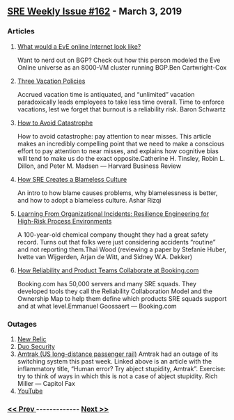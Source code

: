 ## [SRE Weekly Issue #162](https://sreweekly.com/sre-weekly-issue-162/) - March 3, 2019
### Articles

1. [What would a EvE online Internet look like?](https://blog.benjojo.co.uk/post/eve-online-bgp-internet)

    Want to nerd out on BGP? Check out how this person modeled the Eve Online universe as an 8000-VM cluster running BGP.Ben Cartwright-Cox
1. [Three Vacation Policies](https://www.xaprb.com/blog/three-vacation-policies/)

    Accrued vacation time is antiquated, and “unlimited” vacation paradoxically leads employees to take less time overall. Time to enforce vacations, lest we forget that burnout is a reliability risk. Baron Schwartz
1. [How to Avoid Catastrophe](https://hbr.org/2011/04/how-to-avoid-catastrophe)

    How to avoid catastrophe: pay attention to near misses. This article makes an incredibly compelling point that we need to make a conscious effort to pay attention to near misses, and explains how cognitive bias will tend to make us do the exact opposite.Catherine H. Tinsley, Robin L. Dillon, and Peter M. Madsen — Harvard Business Review
1. [How SRE Creates a Blameless Culture](https://devops.com/how-sre-creates-a-blameless-culture/)

    An intro to how blame causes problems, why blamelessness is better, and how to adopt a blameless culture. Ashar Rizqi
1. [Learning From Organizational Incidents: Resilience Engineering for High-Risk Process Environments](https://www.getrevue.co/profile/resilience/issues/resilience-roundup-learning-from-organizational-incidents-resilience-engineering-for-high-risk-process-environments-issue-22-160719)

    A 100-year-old chemical company thought they had a great safety record. Turns out that folks were just considering accidents “routine” and not reporting them.Thai Wood (reviewing a paper by Stefanie Huber, Ivette van Wijgerden, Arjan de Witt, and Sidney W.A. Dekker)
1. [How Reliability and Product Teams Collaborate at Booking.com](https://medium.com/booking-com-infrastructure/how-reliability-and-product-teams-collaborate-at-booking-com-f6c317cc0aeb?source=rss----57f53b0c62a4---4)

    Booking.com has 50,000 servers and many SRE squads. They developed tools they call the Reliability Collaboration Model and the Ownership Map to help them define which products SRE squads support and at what level.Emmanuel Goossaert — Booking.com
### Outages

1. [New Relic](https://status.newrelic.com/incidents/ntfxxfb3z9dx)
1. [Duo Security](https://status.duo.com/incidents/5ythw67bv9q9)
1. [Amtrak (US long-distance passenger rail)](https://capitolfax.com/2019/03/01/human-error-try-abject-stupidity-amtrak/)
    Amtrak had an outage of its switching system this past week. Linked above is an article with the inflammatory title, “Human error? Try abject stupidity, Amtrak”. Exercise: try to think of ways in which this is not a case of abject stupidity.
Rich Miller — Capitol Fax
1. [YouTube](https://www.independent.co.uk/life-style/gadgets-and-tech/news/youtube-down-not-working-loading-issues-problems-login-account-a8801946.html)

### [ << Prev ](sreweekly-161.md) ------------- [ Next >> ](sreweekly-163.md)
